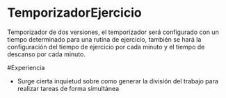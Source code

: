 # TemporizadorEjercicio
Temporizador de dos versiones, el temporizador será configurado con un tiempo determinado para una rutina de ejercicio, también se hará la configuración del tiempo de ejercicio por cada minuto y el tiempo de descanso por cada minuto.

#Experiencia

* Surge cierta inquietud sobre como generar la división del trabajo para realizar tareas de forma simultánea
